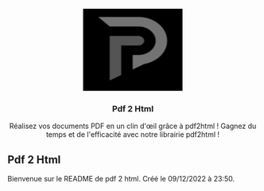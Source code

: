 <p align="center">
  <a href="https://getbootstrap.com/">
    <img src="./private/src/LogoV2.png" alt="Bootstrap logo" width="200" height="165">
  </a>
</p>

<h3 align="center">Pdf 2 Html</h3>

<p align="center">
  Réalisez vos documents PDF en un clin d'œil grâce à pdf2html ! Gagnez du temps et de l'efficacité avec notre librairie pdf2html !
</p>

## Pdf 2 Html

Bienvenue sur le README de pdf 2 html. Créé le 09/12/2022 à 23:50.
